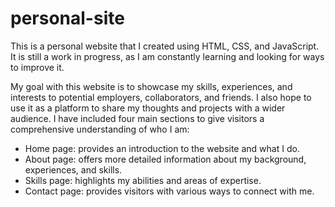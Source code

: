 # personal-site
This is a personal website that I created using HTML, CSS, and JavaScript. It is still a work in progress, as I am constantly learning and looking for ways to improve it.

My goal with this website is to showcase my skills, experiences, and interests to potential employers, collaborators, and friends. I also hope to use it as a platform to share my thoughts and projects with a wider audience.  I have included four main sections to give visitors a comprehensive understanding of who I am:
- Home page: provides an introduction to the website and what I do.
- About page: offers more detailed information about my background, experiences, and skills.
- Skills page: highlights my abilities and areas of expertise.
- Contact page: provides visitors with various ways to connect with me.
